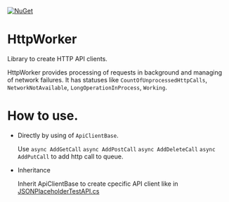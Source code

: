 [![NuGet](http://img.shields.io/nuget/v/HttpWorker.svg)](https://www.nuget.org/packages/HttpWorker/)

# HttpWorker
Library to create HTTP API clients.

HttpWorker provides processing of requests in background and managing of network failures.
It has statuses like `CountOfUnprocessedHttpCalls`, `NetworkNotAvailable`, `LongOperationInProcess`, `Working`.

# How to use.
* Directly by using of `ApiClientBase`.

  Use
`async AddGetCall`
`async AddPostCall`
`async AddDeleteCall`
`async AddPutCall`
to add http call to queue.
* Inheritance

  Inherit ApiClientBase to create cpecific API client like in [JSONPlaceholderTestAPI.cs](TestAPI/JSONPlaceholderTestAPI.cs)
